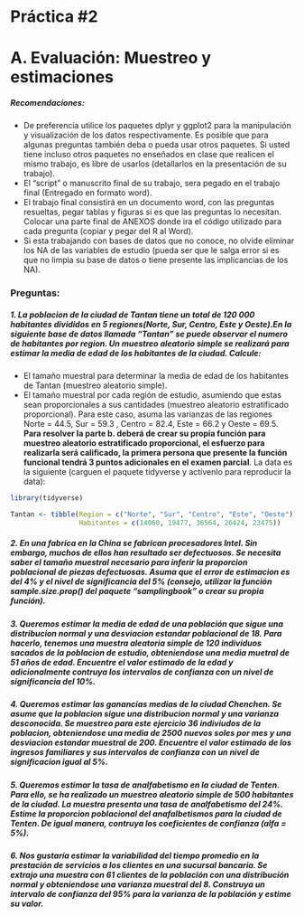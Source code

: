 Práctica \#2
================

# A. Evaluación: Muestreo y estimaciones

##### Recomendaciones:

-   De preferencia utilice los paquetes dplyr y ggplot2 para la
    manipulación y visualización de los datos respectivamente. Es
    posible que para algunas preguntas también deba o pueda usar otros
    paquetes. Si usted tiene incluso otros paquetes no enseñados en
    clase que realicen el mismo trabajo, es libre de usarlos
    (detallarlos en la presentación de su trabajo).
-   El “script” o manuscrito final de su trabajo, sera pegado en el
    trabajo final (Entregado en formato word).
-   El trabajo final consistirá en un documento word, con las preguntas
    resueltas, pegar tablas y figuras si es que las preguntas lo
    necesitan. Colocar una parte final de ANEXOS donde ira el código
    utilizado para cada pregunta (copiar y pegar del R al Word).
-   Si esta trabajando con bases de datos que no conoce, no olvide
    eliminar los NA de las variables de estudio (pueda ser que le salga
    error si es que no limpia su base de datos o tiene presente las
    implicancias de los NA).

### Preguntas:

##### 1. La poblacion de la ciudad de Tantan tiene un total de 120 000 habitantes divididos en 5 regiones(Norte, Sur, Centro, Este y Oeste).En la siguiente base de datos llamada “Tantan” se puede observar el numero de habitantes por region. Un muestreo aleatorio simple se realizará para estimar la media de edad de los habitantes de la ciudad. Calcule:

-   El tamaño muestral para determinar la media de edad de los
    habitantes de Tantan (muestreo aleatorio simple).
-   El tamaño muestral por cada región de estudio, asumiendo que estas
    sean proporcionales a sus cantidades (muestreo aleatorio
    estratificado proporcional). Para este caso, asuma las varianzas de
    las regiones Norte = 44.5, Sur = 59.3 , Centro = 82.4, Este = 66.2 y
    Oeste = 69.5. **Para resolver la parte b. deberá de crear su propia
    función para muestreo aleatorio estratificado proporcional, el
    esfuerzo para realizarla será calificado, la primera persona que
    presente la función funcional tendrá 3 puntos adicionales en el
    examen parcial**. La data es la siguiente (carguen el paquete
    tidyverse y actívenlo para reproducir la data):

``` r
library(tidyverse)

Tantan <- tibble(Region = c("Norte", "Sur", "Centro", "Este", "Oeste"),
                 Habitantes = c(14060, 19477, 36564, 26424, 23475))
```

##### 2. En una fabrica en la China se fabrican procesadores Intel. Sin embargo, muchos de ellos han resultado ser defectuosos. Se necesita saber el tamaño muestral necesario para inferir la proporcion poblacional de piezas defectuosas. Asuma que el error de estimacion es del 4% y el nivel de significancia del 5% (consejo, utilizar la función sample.size.prop() del paquete “samplingbook” o crear su propia función).

##### 3. Queremos estimar la media de edad de una población que sigue una distribucion normal y una desviacion estandar poblacional de 18. Para hacerlo, tenemos una muestra aleatoria simple de 120 individuos sacados de la poblacion de estudio, obteniendose una media muetral de 51 años de edad. Encuentre el valor estimado de la edad y adicionalmente contruya los intervalos de confianza con un nivel de significancia del 10%.

##### 4. Queremos estimar las ganancias medias de la ciudad Chenchen. Se asume que la poblacion sigue una distribucion normal y una varianza desconocida. Se muestreo para este ejercicio 36 indiviudos de la poblacion, obteniendose una media de 2500 nuevos soles por mes y una desviacion estandar muestral de 200. Encuentre el valor estimado de los ingresos familiares y sus intervalos de confianza con un nivel de significacion igual al 5%.

##### 5. Queremos estimar la tasa de analfabetismo en la ciudad de Tenten. Para ello, se ha realizado un muestreo aleatorio simple de 500 habitantes de la ciudad. La muestra presenta una tasa de analfabetismo del 24%. Estime la proporcion poblacional del anafalbetismos para la ciudad de Tenten. De igual manera, contruya los coeficientes de confianza (alfa = 5%).

##### 6. Nos gustaría estimar la variabilidad del tiempo promedio en la prestación de servicios a los clientes en una sucursal bancaria. Se extrajo una muestra con 61 clientes de la población con una distribución normal y obteniendose una varianza muestral del 8. Construya un intervalo de confianza del 95% para la varianza de la población y estime su valor.
